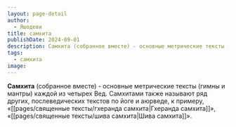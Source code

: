 ```yaml
---
layout: page-detail
author:
  - Яшодеви
title: самхита
publishDate: 2024-09-01
description: Самхита (собранное вместе) - основные метрические тексты (гимны и мантры) каждой из четырех Вед. Самхитами также называют ряд других, послеведических текстов по йоге и аюрведе, к примеру, «Гхеранда-самхита», «Шива-самхита».
tags:
  - самхита
image:
---
```

**Самхита** (собранное вместе) - основные метрические тексты (гимны и мантры) каждой из четырех Вед. Самхитами также называют ряд других, послеведических текстов по йоге и аюрведе, к примеру, «[[pages/священные тексты/гхеранда самхита|Гхеранда самхита]]», «[[pages/священные тексты/шива самхита|Шива самхита]]».

